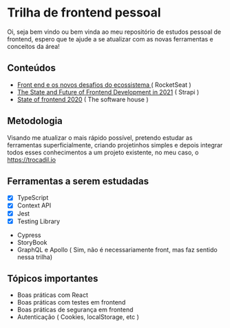 # Trilha de frontend pessoal

Oi, seja bem vindo ou bem vinda ao meu repositório de estudos pessoal de frontend, espero que te ajude a se atualizar com as novas ferramentas e conceitos da área!

## Conteúdos

- [Front end e os novos desafios do ecossistema ](https://www.youtube.com/watch?v=HvBilIEuZlo)( RocketSeat )
- [The State and Future of Frontend Development in 2021](https://strapi.io/blog/the-state-and-future-of-frontend-development-in-2021) ( Strapi )
- [State of frontend 2020](https://tsh.io/state-of-frontend/) ( The software house )

## Metodologia
Visando me atualizar o mais rápido possível, pretendo estudar as ferramentas superficialmente, criando projetinhos simples e depois integrar todos esses conhecimentos a um projeto existente, no meu caso, o https://trocadil.io

## Ferramentas a serem estudadas

- [x] TypeScript
- [x] Context API
- [x] Jest
- [x] Testing Library
- Cypress
- StoryBook
- GraphQL e Apollo ( Sim, não é necessariamente front, mas faz sentido nessa trilha)

## Tópicos importantes

- Boas práticas com React
- Boas práticas com testes em frontend
- Boas práticas de segurança em frontend
- Autenticação ( Cookies, localStorage, etc )
